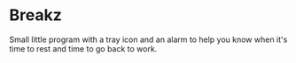 # Breakz

Small little program with a tray icon and an alarm to help you know when it's time to rest and time to go back to work.
